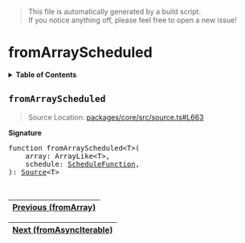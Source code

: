 > This file is automatically generated by a build script.<br>If you notice anything off, please feel free to open a new issue!

# fromArrayScheduled

<details><summary><b>Table of Contents</b></summary><br>

1. [<code>fromArrayScheduled</code>](#fromArrayScheduled)</details>

## <a name="fromArrayScheduled"></a><code>fromArrayScheduled</code>

> Source Location: [packages\/core\/src\/source.ts#L663](..\/..\/packages\/core\/src\/source.ts#L663)

<b>Signature</b>

<pre>function fromArrayScheduled&lt;T&gt;(<br>    array: ArrayLike&lt;T&gt;,<br>    schedule: <a href="../05-api-schedule-functions/00-ScheduleFunction.md#ScheduleFunction">ScheduleFunction</a>,<br>): <a href="../01-api-basics/03-Source.md#Source-Interface">Source</a>&lt;T&gt;</pre><br>

| [Previous \(fromArray\)](07-fromArray.md#readme) |
| --- |

<div align="right">

| [Next \(fromAsyncIterable\)](09-fromAsyncIterable.md#readme) |
| --- |
</div>
